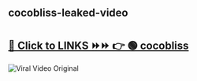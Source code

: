 
 ## cocobliss-leaked-video 

# <h2><a href="https://clipsfans.com/cocobliss&ref=git">🔗 Click to LINKS ⏩⏩ 👉 🟢 cocobliss </a></h2>

<a href="https://clipsfans.com/cocobliss&ref=git" rel="nofollow" data-target="animated-image.originalLink"><img src="https://i.ibb.co.com/xMMVF88/686577567.gif" alt="Viral Video Original" style="max-width: 100%; display: inline-block;" data-target="animated-image.originalImage"></a>
